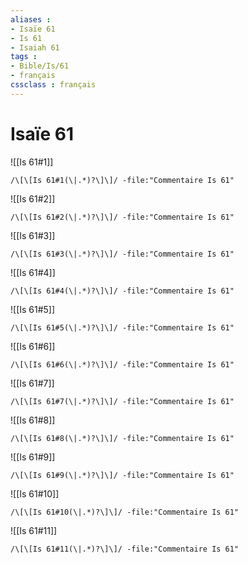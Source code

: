 ```yaml
---
aliases : 
- Isaïe 61
- Is 61
- Isaiah 61
tags : 
- Bible/Is/61
- français
cssclass : français
---
```


# Isaïe 61

![[Is 61#1]]

```query
/\[\[Is 61#1(\|.*)?\]\]/ -file:"Commentaire Is 61"
```

![[Is 61#2]]

```query
/\[\[Is 61#2(\|.*)?\]\]/ -file:"Commentaire Is 61"
```

![[Is 61#3]]

```query
/\[\[Is 61#3(\|.*)?\]\]/ -file:"Commentaire Is 61"
```

![[Is 61#4]]

```query
/\[\[Is 61#4(\|.*)?\]\]/ -file:"Commentaire Is 61"
```

![[Is 61#5]]

```query
/\[\[Is 61#5(\|.*)?\]\]/ -file:"Commentaire Is 61"
```

![[Is 61#6]]

```query
/\[\[Is 61#6(\|.*)?\]\]/ -file:"Commentaire Is 61"
```

![[Is 61#7]]

```query
/\[\[Is 61#7(\|.*)?\]\]/ -file:"Commentaire Is 61"
```

![[Is 61#8]]

```query
/\[\[Is 61#8(\|.*)?\]\]/ -file:"Commentaire Is 61"
```

![[Is 61#9]]

```query
/\[\[Is 61#9(\|.*)?\]\]/ -file:"Commentaire Is 61"
```

![[Is 61#10]]

```query
/\[\[Is 61#10(\|.*)?\]\]/ -file:"Commentaire Is 61"
```

![[Is 61#11]]

```query
/\[\[Is 61#11(\|.*)?\]\]/ -file:"Commentaire Is 61"
```

